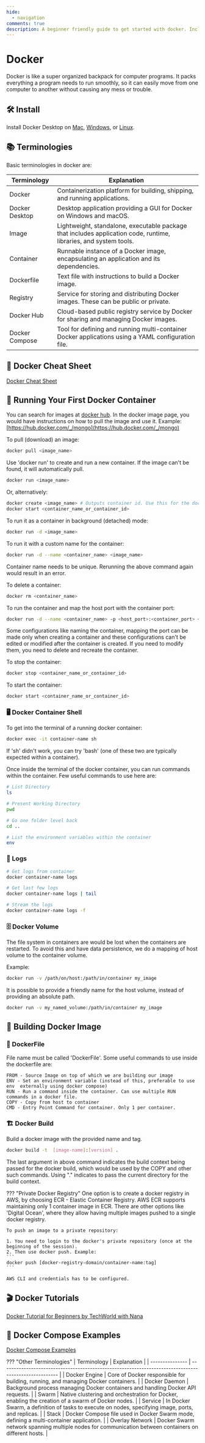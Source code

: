 ```yaml
---
hide:
  - navigation
comments: true
description: A beginner friendly guide to get started with docker. Includes running your first docker container, essential commands and cheat sheets.
---
```

# Docker
Docker is like a super organized backpack for computer programs. It packs everything a program needs to run smoothly, so it can easily move from one computer to another without causing any mess or trouble.

## 🛠️ Install
Install Docker Desktop on [Mac](https://docs.docker.com/desktop/install/mac-install/), [Windows](https://docs.docker.com/desktop/install/windows-install/), or [Linux](https://docs.docker.com/desktop/install/linux-install/).

## 📚 Terminologies
Basic terminologies in docker are:

| Terminology    | Explanation                                                                                                       |
| -------------- | ----------------------------------------------------------------------------------------------------------------- |
| Docker         | Containerization platform for building, shipping, and running applications.                                       |
| Docker Desktop | Desktop application providing a GUI for Docker on Windows and macOS.                                              |
| Image          | Lightweight, standalone, executable package that includes application code, runtime, libraries, and system tools. |
| Container      | Runnable instance of a Docker image, encapsulating an application and its dependencies.                           |
| Dockerfile     | Text file with instructions to build a Docker image.                                                              |
| Registry       | Service for storing and distributing Docker images. These can be public or private.                               |
| Docker Hub     | Cloud-based public registry service by Docker for sharing and managing Docker images.                             |
| Docker Compose | Tool for defining and running multi-container Docker applications using a YAML configuration file.                |

## 📑 Docker Cheat Sheet
[Docker Cheat Sheet](https://docs.docker.com/get-started/docker_cheatsheet.pdf)

## 🐋 Running Your First Docker Container
You can search for images at [docker hub](https://hub.docker.com/). In the docker image page, you would have instructions on how to pull the image and use it. Example: [https://hub.docker.com/_/mongo](https://hub.docker.com/_/mongo)

To pull (download) an image:
```bash
docker pull <image_name>
```

Use 'docker run' to create and run a new container. If the image can't be found, it will automatically pull.
```bash
docker run <image_name>
```
Or, alternatively:
```bash
docker create <image_name> # Outputs container id. Use this for the docker start command
docker start <container_name_or_container_id>
```

To run it as a container in background (detached) mode:

```bash
docker run -d <image_name>
```

To run it with a custom name for the container:
```bash
docker run -d --name <container_name> <image_name>
```

Container name needs to be unique. Rerunning the above command again would result in an error.

To delete a container:
```bash
docker rm <container_name>
```

To run the container and map the host port with the container port:
```bash
docker run -d --name <container_name> -p <host_port>:<container_port> <image_name>
```

Some configurations like naming the container, mapping the port can be made only when creating a container and these configurations can't be edited or modified after the container is created. If you need to modify them, you need to delete and recreate the container.

To stop the container:
```bash
docker stop <container_name_or_container_id>
```

To start the container:
```bash
docker start <container_name_or_container_id>
```

### 🖥️ Docker Container Shell
To get into the terminal of a running docker container:
```bash
docker exec -it container-name sh
```
If 'sh' didn't work, you can try 'bash' (one of these two are typically expected within a container).

Once inside the terminal of the docker container, you can run commands within the container. Few useful commands to use here are:
```bash
# List Directory
ls

# Present Working Directory
pwd

# Go one folder level back
cd ..

# List the environment variables within the container
env
```
### 📜 Logs
```bash
# Get logs from container
docker container-name logs

# Get last few logs
docker container-name logs | tail

# Stream the logs
docker container-name logs -f
```
### 🗄️ Docker Volume
The file system in containers are would be lost when the containers are restarted. To avoid this and have data persistence, we do a mapping of host volume to the container volume.

Example:
```bash
docker run -v /path/on/host:/path/in/container my_image
```
It is possible to provide a friendly name for the host volume, instead of providing an absolute path.
```bash
docker run -v my_named_volume:/path/in/container my_image
```
## 🧊 Building Docker Image

### 📄 DockerFile
File name must be called 'DockerFile'. Some useful commands to use inside the dockerfile are:
```docker
FROM - Source Image on top of which we are building our image
ENV - Set an environment variable (instead of this, preferable to use env  externally using docker compose)
RUN - Run a command inside the container. Can use multiple RUN commands in a docker file.
COPY - Copy from host to container
CMD - Entry Point Command for container. Only 1 per container.
```

### 🏗️ Docker Build
Build a docker image with the provided name and tag. 
```bash
docker build -t  [image-name]:[version] . 
```

The last argument in above command indicates the build context being passed for the docker build, which would be used by the COPY and other such commands. Using "." indicates to pass the current directory for the build context.

??? "Private Docker Registry"
    One option is to create a docker registry in AWS, by choosing ECR - Elastic Container Registry. AWS ECR supports maintaining only 1 container image in ECR. There are other options like 'Digital Ocean', where they allow having multiple images pushed to a single docker registry.

    To push an image to a private repository:

    1. You need to login to the docker's private repository (once at the beginning of the session).
    2. Then use docker push. Example: 
    ```
    docker push [docker-registry-domain/container-name:tag]
    ```

    AWS CLI and credentials has to be configured.

## 🎬 Docker Tutorials 
[Docker Tutorial for Beginners by TechWorld with Nana](https://www.youtube.com/watch?v=3c-iBn73dDE)

## 🐳 Docker Compose Examples
[Docker Compose Examples](https://github.com/docker/awesome-compose)

??? "Other Terminologies"
    | Terminology     | Explanation                                                                                           |
    | --------------- | ----------------------------------------------------------------------------------------------------- |
    | Docker Engine   | Core of Docker responsible for building, running, and managing Docker containers.                     |
    | Docker Daemon   | Background process managing Docker containers and handling Docker API requests.                       |
    | Swarm           | Native clustering and orchestration for Docker, enabling the creation of a swarm of Docker nodes.     |
    | Service         | In Docker Swarm, a definition of tasks to execute on nodes, specifying image, ports, and replicas.    |
    | Stack           | Docker Compose file used in Docker Swarm mode, defining a multi-container application.                |
    | Overlay Network | Docker Swarm network spanning multiple nodes for communication between containers on different hosts. |
